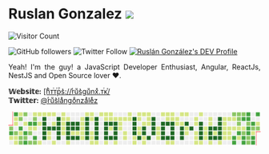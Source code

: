 <p align="justify">
  <h1>Ruslan Gonzalez <img src="https://raw.githubusercontent.com/MartinHeinz/MartinHeinz/master/wave.gif" width="30px"></h1>
</p>


![Visitor Count](https://profile-counter.glitch.me/ruslanguns/count.svg)
<p align="justify">
  <img alt="GitHub followers" src="https://img.shields.io/github/followers/ruslanguns?label=Followers&style=social">
  <img alt="Twitter Follow" src="https://img.shields.io/twitter/follow/ruslangonzalez?style=social">
  <a href="https://dev.to/ruslangonzalez"><img src="https://d2fltix0v2e0sb.cloudfront.net/dev-badge.svg" alt="Ruslán González's DEV Profile" height="30" width="30"></a>
</p>

<p align="justify">
  Yeah! I'm the guy! a JavaScript Developer Enthusiast, Angular, ReactJs, NestJS and Open Source lover ❤. 
</p>

<p>
  <strong>𝕎𝕖𝕓𝕤𝕚𝕥𝕖:</strong> <a href="https://rusgunx.tk">[hͪᴛⷮᴛⷮрⷬs͛://rͬuͧs͛guͧnxͯ.ᴛⷮᴋⷦ/</a>
  </br>
  <strong>𝕋𝕨𝕚𝕥𝕥𝕖𝕣:</strong> <a href="https://twitter.com/ruslangonzalez">@rͬuͧs͛laͣngoͦnzaͣleͤz</a>
</p>


![Github Chart](hello-world.png)
